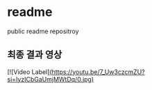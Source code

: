 # readme
public readme repositroy

## 최종 결과 영상
[![Video Label][(https://youtu.be/7_Uw3czcmZU?si=IyzICbGaUmjMWtDq/0.jpg)](https://youtu.be/7_Uw3czcmZU?si=IyzICbGaUmjMWtDq)

